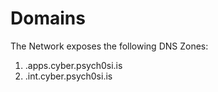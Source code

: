 # Domains
The Network exposes the following DNS Zones:
1. .apps.cyber.psych0si.is
2. .int.cyber.psych0si.is

